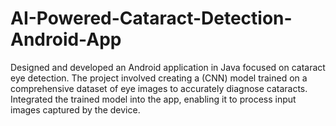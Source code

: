 # AI-Powered-Cataract-Detection-Android-App
Designed and developed an Android application in Java focused on cataract eye detection. The project involved creating a  (CNN) model trained on a comprehensive dataset of eye images to accurately diagnose cataracts. Integrated the trained model into the app, enabling it to process input images captured by the device.
